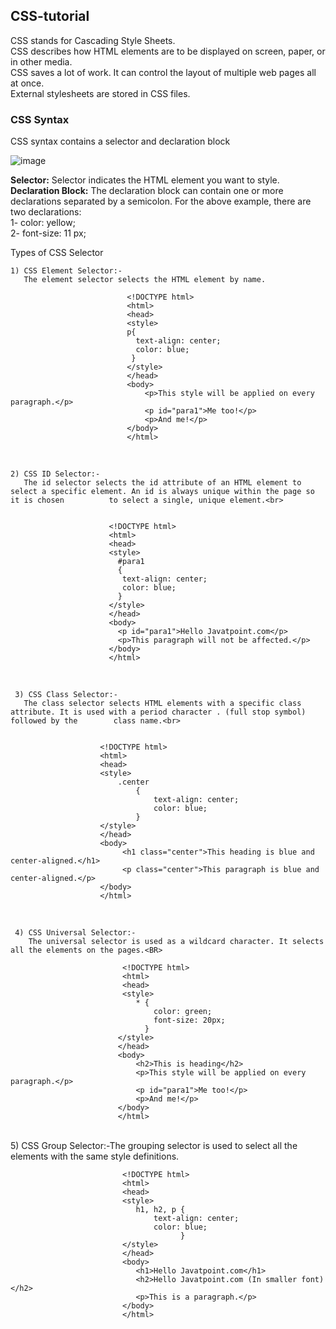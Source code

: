 ## CSS-tutorial

CSS stands for Cascading Style Sheets.<br>
CSS describes how HTML elements are to be displayed on screen, paper, or in other media.<br>
CSS saves a lot of work. It can control the layout of multiple web pages all at once.<br>
External stylesheets are stored in CSS files.<br>

### CSS Syntax<br>
CSS syntax contains a selector and declaration block

![image](https://user-images.githubusercontent.com/100207065/226394952-72e1532e-6e76-4ee7-9a89-560e3589d8e0.png)

<b>Selector:</b> Selector indicates the HTML element you want to style.
<br>
<b>Declaration Block:</b> The declaration block can contain one or more declarations separated by a semicolon. For the above example, there are two declarations:<br>
1- color: yellow;<br>
2- font-size: 11 px;<br>

Types of CSS Selector
<br>
    
    1) CSS Element Selector:-
       The element selector selects the HTML element by name.
    
                              <!DOCTYPE html>  
                              <html>  
                              <head>  
                              <style>  
                              p{                             
                                text-align: center;  
                                color: blue;  
                               }   
                              </style>  
                              </head>  
                              <body>  
                                  <p>This style will be applied on every paragraph.</p>  
                                  <p id="para1">Me too!</p>  
                                  <p>And me!</p>  
                              </body>  
                              </html>
                              
 <br>                             
                              
                           
    2) CSS ID Selector:- 
       The id selector selects the id attribute of an HTML element to select a specific element. An id is always unique within the page so it is chosen          to select a single, unique element.<br>
       
       
                          <!DOCTYPE html>  
                          <html>  
                          <head>  
                          <style>  
                            #para1 
                            {  
                             text-align: center;  
                             color: blue;  
                            }  
                          </style>  
                          </head>  
                          <body>  
                            <p id="para1">Hello Javatpoint.com</p>  
                            <p>This paragraph will not be affected.</p>  
                          </body>  
                          </html>    
       

<br>

     3) CSS Class Selector:-  
       The class selector selects HTML elements with a specific class attribute. It is used with a period character . (full stop symbol) followed by the        class name.<br>
       
       
                        <!DOCTYPE html>
                        <html>
                        <head>
                        <style>
                            .center 
                                {
                                    text-align: center;
                                    color: blue;
                                }
                        </style>
                        </head>
                        <body>
                             <h1 class="center">This heading is blue and center-aligned.</h1>
                             <p class="center">This paragraph is blue and center-aligned.</p> 
                        </body>
                        </html>
                      
                      
 <br>

     4) CSS Universal Selector:-  
        The universal selector is used as a wildcard character. It selects all the elements on the pages.<BR>
        
                             <!DOCTYPE html>
                             <html>
                             <head>
                             <style>
                                * {
                                    color: green;
                                    font-size: 20px;
                                  }       
                            </style>
                            </head>
                            <body>
                                <h2>This is heading</h2>
                                <p>This style will be applied on every paragraph.</p>
                                <p id="para1">Me too!</p>
                                <p>And me!</p>
                            </body>
                            </html>  
                            
                            
<br>
     5) CSS Group Selector:-The grouping selector is used to select all the elements with the same style definitions.<br>
     
                             <!DOCTYPE html>
                             <html>
                             <head>
                             <style>
                                h1, h2, p {
                                    text-align: center;
                                    color: blue;
                                          }
                             </style>
                             </head>
                             <body>
                                <h1>Hello Javatpoint.com</h1>
                                <h2>Hello Javatpoint.com (In smaller font)</h2>
                                <p>This is a paragraph.</p>
                             </body>
                             </html>

 


 



       
        
